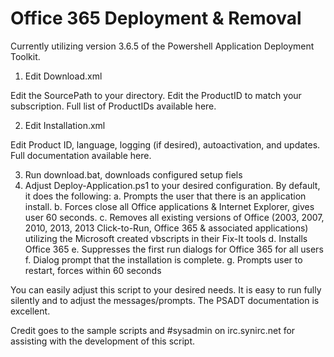 # Office 365 Deployment & Removal

Currently utilizing version 3.6.5 of the Powershell Application Deployment Toolkit.

1. Edit Download.xml

Edit the SourcePath to your directory.
Edit the ProductID to match your subscription. Full list of ProductIDs available here.

2. Edit Installation.xml

Edit Product ID, language, logging (if desired), autoactivation, and updates. Full documentation available here.


3. Run download.bat, downloads configured setup fiels
4. Adjust Deploy-Application.ps1 to your desired configuration. By default, it does the following:
	a. Prompts the user that there is an application install.
	b. Forces close all Office applications & Internet Explorer, gives user 60 seconds.
	c. Removes all existing versions of Office (2003, 2007, 2010, 2013, 2013 Click-to-Run, Office 365 & associated applications) utilizing the Microsoft created vbscripts in their Fix-It tools
	d. Installs Office 365
	e. Suppresses the first run dialogs for Office 365 for all users
	f. Dialog prompt that the installation is complete.
	g. Prompts user to restart, forces within 60 seconds

You can easily adjust this script to your desired needs. It is easy to run fully silently and to adjust the messages/prompts. The PSADT documentation is excellent. 

Credit goes to the sample scripts and #sysadmin on irc.synirc.net for assisting with the development of this script.
